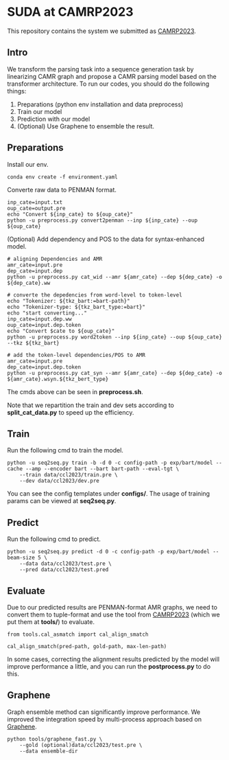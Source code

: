 # SUDA at CAMRP2023

This repository contains the system we submitted as [CAMRP2023](https://github.com/GoThereGit/Chinese-AMR). 


## Intro

We transform the parsing task into a sequence generation task by linearizing CAMR graph and propose a CAMR parsing model based on the transformer architecture. To run our codes, you should do the following things:

1. Preparations (python env installation and data preprocess)
2. Train our model
3. Prediction with our model
4. (Optional) Use Graphene to ensemble the result. 


## Preparations

Install our env. 

    conda env create -f environment.yaml

Converte raw data to PENMAN format.

    inp_cate=input.txt
    oup_cate=output.pre
    echo "Convert ${inp_cate} to ${oup_cate}"
    python -u preprocess.py convert2penman --inp ${inp_cate} --oup ${oup_cate}

(Optional) Add dependency and POS to the data for syntax-enhanced model.

    # aligning Dependencies and AMR
    amr_cate=input.pre
    dep_cate=input.dep
    python -u preprocess.py cat_wid --amr ${amr_cate} --dep ${dep_cate} -o ${dep_cate}.ww

    # converte the depedencies from word-level to token-level
    echo "Tokenizer: ${tkz_bart:=bart-path}"
    echo "Tokenizer-type: ${tkz_bart_type:=bart}"
    echo "start converting..."
    inp_cate=input.dep.ww
    oup_cate=input.dep.token
    echo "Convert $cate to ${oup_cate}"
    python -u preprocess.py word2token --inp ${inp_cate} --oup ${oup_cate} --tkz ${tkz_bart}

    # add the token-level dependencies/POS to AMR
    amr_cate=input.pre
    dep_cate=input.dep.token
    python -u preprocess.py cat_syn --amr ${amr_cate} --dep ${dep_cate} -o ${amr_cate}.wsyn.${tkz_bert_type}

The cmds above can be seen in **preprocess.sh**.

Note that we repartition the train and dev sets according to **split_cat_data.py** to speed up the efficiency.

## Train

Run the following cmd to train the model. 

    python -u seq2seq.py train -b -d 0 -c config-path -p exp/bart/model --cache --amp --encoder bart --bart bart-path --eval-tgt \
        --train data/ccl2023/train.pre \
        --dev data/ccl2023/dev.pre

You can see the config templates under **configs/**. The usage of training params can be viewed at **seq2seq.py**. 

## Predict

Run the following cmd to predict. 

    python -u seq2seq.py predict -d 0 -c config-path -p exp/bart/model --beam-size 5 \
        --data data/ccl2023/test.pre \
        --pred data/ccl2023/test.pred


## Evaluate

Due to our predicted results are PENMAN-format AMR graphs, we need to convert them to tuple-format and use the tool from [CAMRP2023](https://github.com/GoThereGit/Chinese-AMR) (which we put them at **tools/**) to evaluate. 

    from tools.cal_asmatch import cal_align_smatch
    
    cal_align_smatch(pred-path, gold-path, max-len-path)

In some cases, correcting the alignment results predicted by the model will improve performance a little, and you can run the **postprocess.py** to do this.

## Graphene

Graph ensemble method can significantly improve performance. We improved the integration speed by multi-process approach based on [Graphene](https://github.com/IBM/graph_ensemble_learning). 

    python tools/graphene_fast.py \
        --gold (optional)data/ccl2023/test.pre \
        --data ensemble-dir